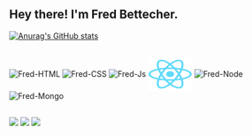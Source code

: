 ## Hey there! I'm Fred Bettecher.

[![Anurag's GitHub stats](https://github-readme-stats.vercel.app/api?username=FredBettecher&count_private=true&show_icons=true&theme=transparent)](https://github.com/FredBettecher/github-readme-stats)

<div style="display: inline_block"><br>
  <img align="center" alt="Fred-HTML" height="60" width="80" src="https://cdn.jsdelivr.net/gh/devicons/devicon/icons/html5/html5-original.svg">
  <img align="center" alt="Fred-CSS" height="60" width="80" src="https://cdn.jsdelivr.net/gh/devicons/devicon/icons/css3/css3-original.svg">
  <img align="center" alt="Fred-Js" height="60" width="80" src="https://cdn.jsdelivr.net/gh/devicons/devicon/icons/javascript/javascript-original.svg">
  <img align="center" alt="Fred-React" height="60" width="80" src="https://raw.githubusercontent.com/devicons/devicon/master/icons/react/react-original.svg">
  <img align="center" alt="Fred-Node" height="60" width="80" src="https://cdn.jsdelivr.net/gh/devicons/devicon/icons/nodejs/nodejs-original.svg">
  <img align="center" alt="Fred-Mongo" height="60" width="80" src="https://cdn.jsdelivr.net/gh/devicons/devicon/icons/mongodb/mongodb-original-wordmark.svg">
</div>

  ##

<div>
  <a href = "mailto:fredbettecher@gmail.com"><img src="https://img.shields.io/badge/Gmail-D14836?style=for-the-badge&logo=gmail&logoColor=white" target="_blank"></a>
  <a href="http://discordapp.com/users/414539277309968396" target="_blank"><img src="https://img.shields.io/badge/Discord-7289DA?style=for-the-badge&logo=discord&logoColor=white" target="_blank"></a>
  <a href="https://www.linkedin.com/in/fredericobettecher/" target="_blank"><img src="https://img.shields.io/badge/-LinkedIn-%230077B5?style=for-the-badge&logo=linkedin&logoColor=white" target="_blank"></a>
</div>
